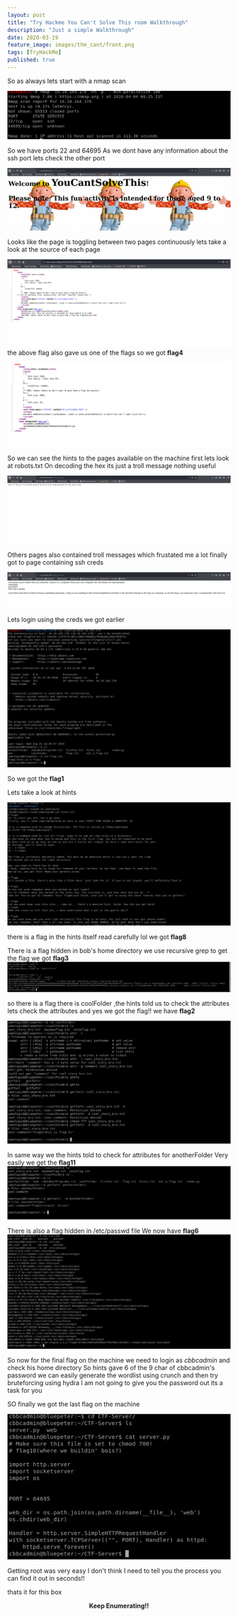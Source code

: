```yaml
---
layout: post
title: "Try Hackme You Can't Solve This room Walkthrough"
description: "Just a simple Walkthrough"
date: 2020-03-19
feature_image: images/thm_cant/front.png
tags: [TryHackMe]
published: true
---
```

<!--more-->
So as always lets start with a nmap scan

![](images/thm_cant/1.png)

So we have ports 22 and 64695 
As we dont have any information about the ssh port
lets check the other port

![](images/thm_cant/4.png)

Looks like the page is toggling between two pages continuously 
lets take a look at the source of each page

![](images/thm_cant/2.png)
the above flag also gave us one of the flags
so we got **flag4**

![](images/thm_cant/3.png)

So we can see the hints to the pages available on the machine first lets look at robots.txt
On decoding the hex its just a troll message nothing useful

![](images/thm_cant/5.png)

Others pages also contained troll messages which frustated me a lot 
finally got to page containing ssh creds

![](images/thm_cant/6.png)

Lets login using the creds we got earlier

![](images/thm_cant/7.png)

So we got the **flag1**

Lets take a look at hints

![](images/thm_cant/13.png)

there is a flag in the hints itself read carefully lol
we got **flag8**

There is a flag hidden in bob's home directory we use recursive grep to get the flag 
we got **flag3**
![](images/thm_cant/8.png)

so there is a flag there is coolFolder ,the hints told us to check the attributes lets check the attributes and yes we got the flag!!
we have **flag2**

![](images/thm_cant/9.png)

In same way we the hints told to check for attributes for anotherFolder
Very easily we get the **flag11**
![](images/thm_cant/10.png)

There is also a flag hidden in /etc/passwd file
We now have **flag6**
![](images/thm_cant/11.png)

So now for the final flag on the machine we need to login as *cbbcadmin* and check his home directory 
So hints gave 6 of the 9 char of cbbcadmin's password we can easily generate the wordlist using crunch and then try bruteforcing using hydra 
I am not going to give you the password out its a task for you 

SO finally we got the last flag on the machine 

![](images/thm_cant/12.png)

Getting root was very easy I don't think I need to tell you the process you can find it out in seconds!!

thats it for this box

<b><center>Keep Enumerating!!</center></b>